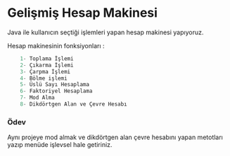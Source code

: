 # Gelişmiş Hesap Makinesi

Java ile kullanıcın seçtiği işlemleri yapan hesap makinesi yapıyoruz.

Hesap makinesinin fonksiyonları :
``` java
    1- Toplama İşlemi
    2- Çıkarma İşlemi
    3- Çarpma İşlemi
    4- Bölme işlemi
    5- Üslü Sayı Hesaplama
    6- Faktoriyel Hesaplama
    7- Mod Alma
    8- Dikdörtgen Alan ve Çevre Hesabı
```

### Ödev
Aynı projeye mod almak ve dikdörtgen alan çevre hesabını yapan metotları yazıp menüde işlevsel hale getiriniz.